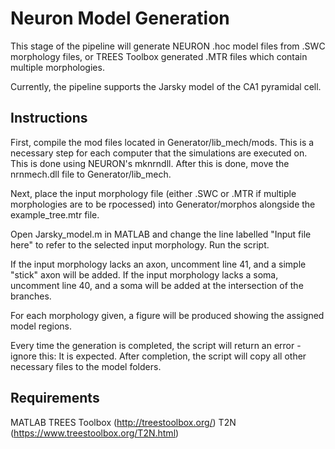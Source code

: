# Neuron Model Generation
This stage of the pipeline will generate NEURON .hoc model files from .SWC morphology files, or TREES Toolbox generated .MTR files which contain multiple morphologies.

Currently, the pipeline supports the Jarsky model of the CA1 pyramidal cell. 

## Instructions
First, compile the mod files located in Generator/lib_mech/mods. This is a necessary step for each computer that the simulations are executed on. This is done using NEURON's mknrndll. After this is done, move the nrnmech.dll file to Generator/lib_mech.

Next, place the input morphology file (either .SWC or .MTR if multiple morphologies are to be rpocessed) into Generator/morphos alongside the example_tree.mtr file.

Open Jarsky_model.m in MATLAB and change the line labelled "Input file here" to refer to the selected input morphology. Run the script.

If the input morphology lacks an axon, uncomment line 41, and a simple "stick" axon will be added. If the input morphology lacks a soma, uncomment line 40, and a soma will be added at the intersection of the branches.

For each morphology given, a figure will be produced showing the assigned model regions.

Every time the generation is completed, the script will return an error - ignore this: It is expected. After completion, the script will copy all other necessary files to the model folders.

## Requirements

MATLAB
TREES Toolbox (http://treestoolbox.org/)
T2N (https://www.treestoolbox.org/T2N.html)
